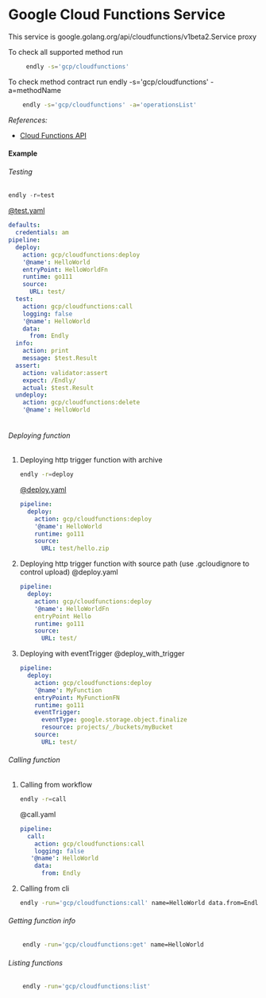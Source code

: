 # Google Cloud Functions Service 

This service is google.golang.org/api/cloudfunctions/v1beta2.Service proxy 

To check all supported method run
```bash
     endly -s='gcp/cloudfunctions'
```

To check method contract run endly -s='gcp/cloudfunctions' -a=methodName
```bash
    endly -s='gcp/cloudfunctions' -a='operationsList'
```


_References:_
- [Cloud Functions API](https://cloud.google.com/functions/docs/reference/rest/)


#### Example

###### Testing

```go
endly -r=test

```
[@test.yaml](test.yaml)
```yaml
defaults:
  credentials: am
pipeline:
  deploy:
    action: gcp/cloudfunctions:deploy
    '@name': HelloWorld
    entryPoint: HelloWorldFn
    runtime: go111
    source:
      URL: test/
  test:
    action: gcp/cloudfunctions:call
    logging: false
    '@name': HelloWorld
    data:
      from: Endly
  info:
    action: print
    message: $test.Result
  assert:
    action: validator:assert
    expect: /Endly/
    actual: $test.Result
  undeploy:
    action: gcp/cloudfunctions:delete
    '@name': HelloWorld
    

```

###### Deploying function


1. Deploying http trigger function with archive
    ```bash
    endly -r=deploy
    ```
    [@deploy.yaml](deploy.yaml)
    ```yaml
    pipeline:
      deploy:
        action: gcp/cloudfunctions:deploy
        '@name': HelloWorld
        runtime: go111
        source:
          URL: test/hello.zip
    
    ```
2. Deploying http trigger function with source path (use .gcloudignore to control upload)
    @deploy.yaml
    ```yaml
    pipeline:
      deploy:
        action: gcp/cloudfunctions:deploy
        '@name': HelloWorldFn
        entryPoint Hello
        runtime: go111
        source:
          URL: test/
    ```
3. Deploying with eventTrigger
    @deploy_with_trigger
    ```yaml
    pipeline:
      deploy:
        action: gcp/cloudfunctions:deploy
        '@name': MyFunction
        entryPoint: MyFunctionFN
        runtime: go111
        eventTrigger:
          eventType: google.storage.object.finalize
          resource: projects/_/buckets/myBucket
        source:
          URL: test/
    
    ```


###### Calling function

1. Calling from workflow
    ```bash
    endly -r=call
    ```
    @call.yaml
    ```yaml
    pipeline:
      call:
        action: gcp/cloudfunctions:call
        logging: false
       '@name': HelloWorld
        data:
          from: Endly
    ```
2. Calling from cli
    ```bash
    endly -run='gcp/cloudfunctions:call' name=HelloWorld data.from=Endly
    ``` 


###### Getting function info

```bash
    endly -run='gcp/cloudfunctions:get' name=HelloWorld 
```


###### Listing functions

```bash
    endly -run='gcp/cloudfunctions:list'  
```
